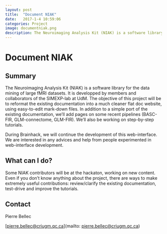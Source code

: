 ```yaml
---
layout: post
title:  "Document NIAK"
date:   2017-1-4 10:59:06
categories: Project
image: documentniak.png
description: The Neuroimaging Analysis Kit (NIAK) is a software library for the data mining of large fMRI datasets.
---
```

# Document NIAK

## Summary
The Neuroimaging Analysis Kit (NIAK) is a software library for the data mining of large fMRI datasets. It is developped by members and collaborators of the SIMEXP-lab at UdM. The objective of this project will be to reformat the existing documentation into a much cleaner flat doc website, using easy-to-edit mark-down files. In addition to a simple port of the existing documentation, we’ll add pages on some recent pipelines (BASC-FIR, GLM-connectome, GLM-FIR). We’ll also be working on step-by-step tutorials.

During Brainhack, we will continue the development of this web-interface. We are interested in any advices and help from people experimented in web-interface development.

## What can I do?
Some NIAK contributors will be at the hackaton, working on new content. Even if you don’t know anything about the project, there are ways to make extremely useful contributions: review/clarify the existing documentation, test-drive and improve the tutorials.

## Contact
Pierre Bellec

[pierre.bellec@criugm.qc.ca](mailto: pierre.bellec@criugm.qc.ca)
